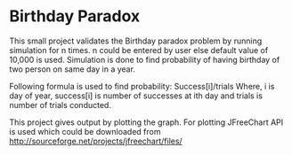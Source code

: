Birthday Paradox
=============

This small project validates the Birthday paradox problem by running simulation for n times.
n could be entered by user else default value of 10,000 is used. Simulation is done to find 
probability of having birthday of two person on same day in a year.

Following formula is used to find probability:
Success[i]/trials
Where, i is day of year, success[i] is number of successes at ith day and trials is number of trials conducted.

This project gives output by plotting the graph. For plotting JFreeChart API is used which could be downloaded from
http://sourceforge.net/projects/jfreechart/files/